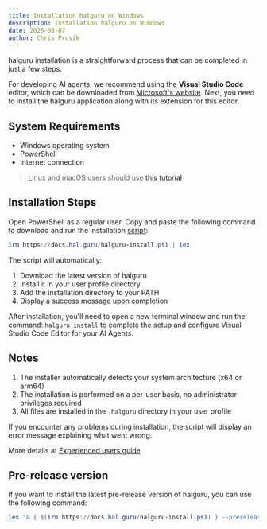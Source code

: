 ```yaml
---
title: Installation halguru on Windows
description: Installation halguru on Windows
date: 2025-03-07
author: Chris Prusik
---
```


halguru installation is a straightforward process that can be completed in just a few steps.

For developing AI agents, we recommend using the **Visual Studio Code** editor, which can be downloaded from [Microsoft's website](https://code.visualstudio.com/download).
Next, you need to install the halguru application along with its extension for this editor.

## System Requirements

- Windows operating system
- PowerShell
- Internet connection

> Linux and macOS users should use [this tutorial](macos-and-linux.md)

## Installation Steps

Open PowerShell as a regular user. Copy and paste the following command to download and run 
the installation [script](https://docs.hal.guru/halguru-install.ps1):

```powershell
irm https://docs.hal.guru/halguru-install.ps1 | iex
```

The script will automatically:

1. Download the latest version of halguru
2. Install it in your user profile directory
3. Add the installation directory to your PATH
4. Display a success message upon completion

After installation, you'll need to open a new terminal window and run the command: 
`halguru install` to complete the setup and configure Visual Studio Code Editor for your AI Agents.

## Notes

1. The installer automatically detects your system architecture (x64 or arm64)
2. The installation is performed on a per-user basis, no administrator privileges required
3. All files are installed in the `.halguru` directory in your user profile

If you encounter any problems during installation, the script will display an error message explaining what went wrong.

More details at [Experienced users guide](experienced-users.md)

## Pre-release version

If you want to install the latest pre-release version of halguru, you can use the following command:

```powershell
iex "& { $(irm https://docs.hal.guru/halguru-install.ps1) } --prerelease"
```

